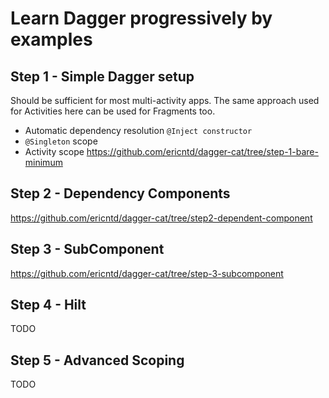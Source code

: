 # Learn Dagger progressively by examples

## Step 1 - Simple Dagger setup
Should be sufficient for most multi-activity apps. The same approach used for Activities here can be used for Fragments too.
- Automatic dependency resolution `@Inject constructor`
- `@Singleton` scope
- Activity scope
https://github.com/ericntd/dagger-cat/tree/step-1-bare-minimum

## Step 2 - Dependency Components
https://github.com/ericntd/dagger-cat/tree/step2-dependent-component

## Step 3 - SubComponent
https://github.com/ericntd/dagger-cat/tree/step-3-subcomponent

## Step 4 - Hilt
TODO

## Step 5 - Advanced Scoping
TODO
